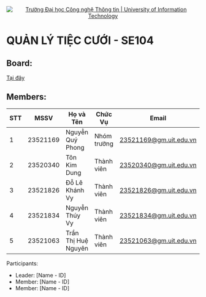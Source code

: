 <p align="center">
  <a href="https://www.uit.edu.vn/" title="Trường Đại học Công nghệ Thông tin" style="border: none;">
    <img src="https://i.imgur.com/WmMnSRt.png" alt="Trường Đại học Công nghệ Thông tin | University of Information Technology">
  </a>
</p>

# **QUẢN LÝ TIỆC CƯỚI - SE104**

## Board: 
[Tại đây](https://trello.com/invite/b/67b8a7abbd93474995d6afe7/ATTI6c995e2e957957c5c5c7df2fe9e88223F98FD3C2/nmcnpm-quản-ly-tiệc-cưới)

## Members:

| STT | MSSV      | Họ và Tên            | Chức Vụ     | Email                    |
|-----|----------|-------------------|------------|--------------------------|
| 1   | 23521169 | Nguyễn Quý Phong     | Nhóm trưởng  | 23521169@gm.uit.edu.vn |
| 2   | 23520340 | Tôn Kim Dung         | Thành viên  | 23520340@gm.uit.edu.vn |
| 3   | 23521826 | Đỗ Lê Khánh Vy       | Thành viên  | 23521826@gm.uit.edu.vn |
| 4   | 23521834 | Nguyễn Thúy Vy       | Thành viên  | 23521834@gm.uit.edu.vn |
| 5   | 23521063 | Trần Thị Huệ Nguyên  | Thành viên  | 23521063@gm.uit.edu.vn |

Participants:
- Leader: [Name - ID]
- Member: [Name - ID]
- Member: [Name - ID]



